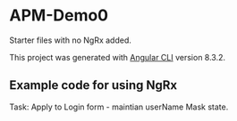 # APM-Demo0

Starter files with no NgRx added.

This project was generated with [Angular CLI](https://github.com/angular/angular-cli) version 8.3.2.

## Example code for using NgRx

Task: Apply to Login form - maintian userName Mask state.